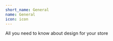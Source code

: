 ```yaml
---
short_name: General
name: General
icon: icon
---
```


All you need to know about design for your store
